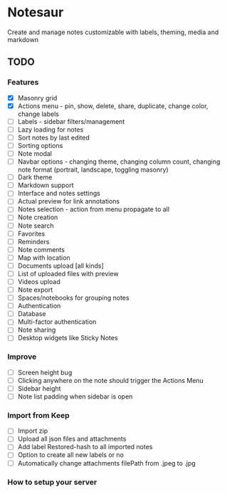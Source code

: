 # Notesaur

Create and manage notes customizable with labels, theming, media and markdown

## TODO

### Features

-   [x] Masonry grid
-   [x] Actions menu - pin, show, delete, share, duplicate, change color, change labels
-   [ ] Labels - sidebar filters/management
-   [ ] Lazy loading for notes
-   [ ] Sort notes by last edited
-   [ ] Sorting options
-   [ ] Note modal
-   [ ] Navbar options - changing theme, changing column count, changing note format (portrait, landscape, toggling masonry)
-   [ ] Dark theme
-   [ ] Markdown support
-   [ ] Interface and notes settings
-   [ ] Actual preview for link annotations
-   [ ] Notes selection - action from menu propagate to all
-   [ ] Note creation
-   [ ] Note search
-   [ ] Favorites
-   [ ] Reminders
-   [ ] Note comments
-   [ ] Map with location
-   [ ] Documents upload [all kinds]
-   [ ] List of uploaded files with preview
-   [ ] Videos upload
-   [ ] Note export
-   [ ] Spaces/notebooks for grouping notes
-   [ ] Authentication
-   [ ] Database
-   [ ] Multi-factor authentication
-   [ ] Note sharing
-   [ ] Desktop widgets like Sticky Notes

### Improve

-   [ ] Screen height bug
-   [ ] Clicking anywhere on the note should trigger the Actions Menu
-   [ ] Sidebar height
-   [ ] Note list padding when sidebar is open

### Import from Keep

-   [ ] Import zip
-   [ ] Upload all json files and attachments
-   [ ] Add label Restored-hash to all imported notes
-   [ ] Option to create all new labels or no
-   [ ] Automatically change attachments filePath from .jpeg to .jpg

### How to setup your server

